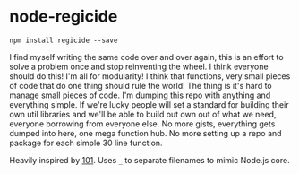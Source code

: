 # node-regicide

```
npm install regicide --save
```

I find myself writing the same code over and over again, this is an effort to solve a problem once and stop reinventing the wheel. I think everyone should do this! I'm all for modularity! I think that functions, very small pieces of code that do one thing should rule the world! The thing is it's hard to manage small pieces of code. I'm dumping this repo with anything and everything simple. If we're lucky people will set a standard for building their own util libraries and we'll be able to build out own out of what we need, everyone borrowing from everyone else. No more gists, everything gets dumped into here, one mega function hub. No more setting up a repo and package for each simple 30 line function.

Heavily inspired by [101](https://github.com/tjmehta/101). Uses `_` to separate filenames to mimic Node.js core.